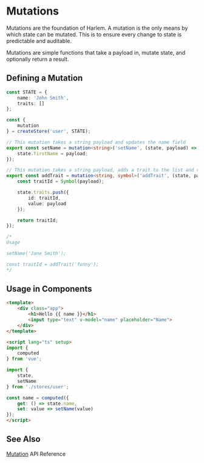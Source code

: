 # Mutations

Mutations are the foundation of Harlem. A mutation is the only means by which state can be mutated. This is to ensure every change to state is predictable and auditable.

Mutations are simple functions that take a payload in, mutate state, and optionally return a result.

## Defining a Mutation

```typescript
const STATE = {
    name: 'John Smith',
    traits: []
};

const {
    mutation
} = createStore('user', STATE);

// This mutation takes a string payload and updates the name field
export const setName = mutation<string>('setName', (state, payload) => {
    state.firstName = payload;
});

// This mutation takes a string payload, adds a trait to the list and returns it's id
export const addTrait = mutation<string, symbol>('addTrait', (state, payload) => {
    const traitId = Symbol(payload);

    state.traits.push({
        id: traitId,
        value: payload
    });

    return traitId;
});

/*
Usage

setName('Jane Smith');

const traitId = addTrait('funny');
*/
```


## Usage in Components

```html
<template>
    <div class="app">
        <h1>Hello {{ name }}</h1>
        <input type="text" v-model="name" placeholder="Name">
    </div>
</template>

<script lang="ts" setup>
import {
    computed
} from 'vue';

import {
    state,
    setName
} from './stores/user';

const name = computed({
    get: () => state.name,
    set: value => setName(value)
});
</script>
```

## See Also

[Mutation](/api-reference/store.html#mutation) API Reference